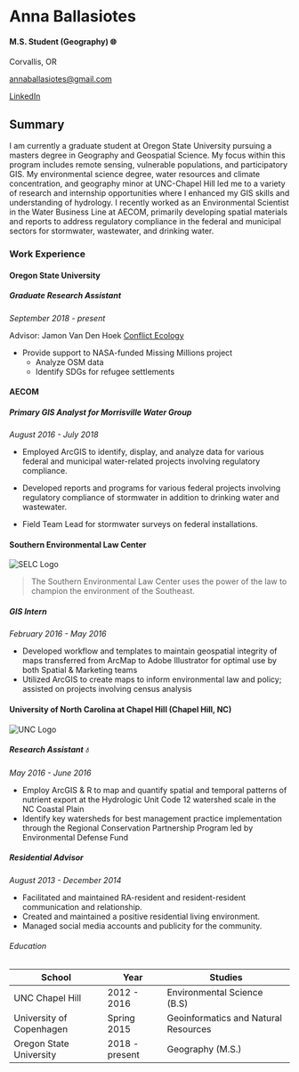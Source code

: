 # Anna Ballasiotes

#### M.S. Student (Geography) :globe_with_meridians:

Corvallis, OR

annaballasiotes@gmail.com

[LinkedIn](http://www.linkedin.com/in/anna-ballasiotes)

## Summary

I am currently a graduate student at Oregon State University pursuing a masters degree in Geography and Geospatial Science. My focus within this program includes remote sensing, vulnerable populations, and participatory GIS. My environmental science degree, water resources and climate concentration, and geography minor at UNC-Chapel Hill led me to a variety of research and internship opportunities where I enhanced my GIS skills and understanding of hydrology. I recently worked as an Environmental Scientist in the Water Business Line at AECOM, primarily developing spatial materials and reports to address regulatory compliance in the federal and municipal sectors for stormwater, wastewater, and drinking water.

### Work Experience

#### Oregon State University
##### Graduate Research Assistant
_September 2018 - present_

Advisor: Jamon Van Den Hoek [Conflict Ecology](http://conflict-ecology.org/)

- Provide support to NASA-funded Missing Millions project
    - Analyze OSM data
    - Identify SDGs for refugee settlements

#### AECOM
##### Primary GIS Analyst for Morrisville Water Group
_August 2016 - July 2018_

- Employed ArcGIS to identify, display, and analyze data for various federal and municipal water-related projects involving regulatory compliance.

- Developed reports and programs for various federal projects involving regulatory compliance of stormwater in addition to drinking water and wastewater.

- Field Team Lead for stormwater surveys on federal installations.

#### Southern Environmental Law Center
![SELC Logo](https://www.southernenvironment.org/assets/images/next-30-website-logo@2x.png)
>The Southern Environmental Law Center uses the power of the law
>to champion the environment of the Southeast.
##### GIS Intern
_February 2016 - May 2016_
- Developed workflow and templates to maintain geospatial integrity of maps transferred from ArcMap to Adobe Illustrator for optimal use by both Spatial & Marketing teams
- Utilized ArcGIS to create maps to inform environmental law and policy; assisted on projects involving census analysis

#### University of North Carolina at Chapel Hill (Chapel Hill, NC)
![UNC Logo](https://www.cs.unc.edu/xcms/wpfiles/resources/UNC_logo_542_png.png)
##### Research Assistant :droplet:
_May 2016 - June 2016_

- Employ ArcGIS & R to map and quantify spatial and temporal patterns of nutrient export at the Hydrologic Unit Code 12 watershed scale in the NC Coastal Plain
- Identify key watersheds for best management practice implementation through the Regional Conservation Partnership Program led by Environmental Defense Fund

##### Residential Advisor
_August 2013 - December 2014_
- Facilitated and maintained RA-resident and resident-resident communication and relationship.
- Created and maintained a positive residential living environment.
- Managed social media accounts and publicity for the community.


###### Education
School | Year | Studies
------ | ---- | -------
UNC Chapel Hill | 2012 - 2016 | Environmental Science (B.S)
University of Copenhagen | Spring 2015 | Geoinformatics and Natural Resources
Oregon State University | 2018 - present | Geography (M.S.)
